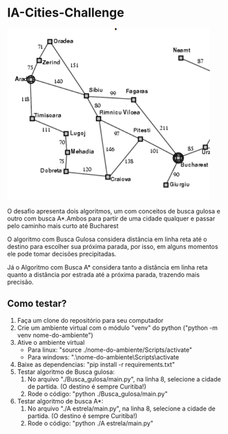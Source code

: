 # IA-Cities-Challenge

![Mapa da Romênia](/Busca_gulosa/static/cities.png)

O desafio apresenta dois algoritmos, um com conceitos de busca gulosa e outro com busca A*.Ambos para partir de uma cidade qualquer e passar pelo caminho mais curto até Bucharest

O algoritmo com Busca Gulosa considera distância em linha reta até o destino para escolher sua próxima parada, por isso, em alguns momentos ele pode tomar decisões precipitadas.

Já o Algoritmo com Busca A* considera tanto a distância em linha reta quanto a distância por estrada até a próxima parada, trazendo mais precisão.


## Como testar?

1. Faça um clone do repositório para seu computador
2. Crie um ambiente virtual com o módulo "venv" do python ("python -m venv nome-do-ambiente")
3. Ative o ambiente virtual 
    - Para linux: "source ./nome-do-ambiente/Scripts/activate"
    - Para windows: ".\nome-do-ambiente\Scripts\activate
4. Baixe as dependencias: "pip install -r requirements.txt"
5. Testar algoritmo de Busca gulosa:
    1. No arquivo "./Busca_gulosa/main.py", na linha 8, selecione a cidade de partida. (O destino é sempre Curitiba!)
    2. Rode o código: "python ./Busca_gulosa/main.py"
6. Testar algoritmo de busca A*:
    1. No arquivo "./A estrela/main.py", na linha 8, selecione a cidade de partida. (O destino é sempre Curitiba!)
    2. Rode o código: "python ./A estrela/main.py"